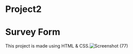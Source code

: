 # Project2
# Survey Form 
This project is made using HTML & CSS.![Screenshot (77)](https://user-images.githubusercontent.com/72137517/129477972-ab65946d-e4f9-4f7c-b28b-990297785255.png)

